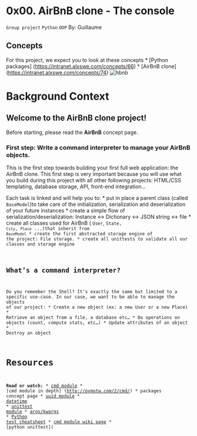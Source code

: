 # 0x00. AirBnB clone - The console
<code>Group project</code> <code>Python</code> <code>OOP</code>
By: Guillaume

## Concepts

For this project, we expect you to look at these concepts
	* [Python packages] (https://intranet.alxswe.com/concepts/66)
	* [AirBnB clone] (https://intranet.alxswe.com/concepts/74)
![hbnb]([url=https://ibb.co/zP5rmv1][img]https://i.ibb.co/L9P807M/hbnb.png[/img][/url])

# Background Context
## Welcome to the AirBnB clone project!
Before starting, please read the <strong>AirBnB</strong> concept page.
### First step: Write a command interpreter to manage your AirBnB objects.
This is the first step towards building your first full web application: the AirBnB clone. This first step is very important because you will use what you build during this project with all other following projects: HTML/CSS templating, database storage, API, front-end integration…

Each task is linked and will help you to:
	* put in place a parent class (called <code>BaseModel</code>)to take care of the initialization, serialization and deserialization of your future instances
	* create a simple flow of serialization/deserialization: Instance <-> Dictionary <-> JSON string <-> file
	* create all classes used for AirBnB ( <code>User</code>, <code>State</coode>, <code>City</code>, <code>Place</code> ...)that inherit from <code>BaseModel</code>
	* create the first abstracted storage engine of the project: File storage.
	* create all unittests to validate all our classes and storage engine
## What’s a command interpreter?
Do you remember the Shell? It’s exactly the same but limited to a specific use-case. In our case, we want to be able to manage the objects of our project:
	* Create a new object (ex: a new User or a new Place)
	* Retrieve an object from a file, a database etc…
	* Do operations on objects (count, compute stats, etc…)
	* Update attributes of an object
	* Destroy an object
# Resources
<strong>Read or watch:</strong>
	* [cmd module](https://docs.python.org/3.8/library/cmd.html)
	* [cmd module in depth] (http://pymotw.com/2/cmd/)
	* packages concept page
	* [uuid module](https://docs.python.org/3.8/library/uuid.html)
	* [datetime](https://docs.python.org/3.8/library/datetime.html)
	* [unittest module](https://docs.python.org/3.8/library/unittest.html#module-unittest)
	* [args/kwargs](https://yasoob.me/2013/08/04/args-and-kwargs-in-python-explained/)
	* [Python test cheatsheet](https://www.pythonsheets.com/notes/python-tests.html)
	* [cmd module wiki page](https://wiki.python.org/moin/CmdModule)
	* [python unittest](

